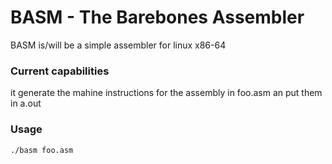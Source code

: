 # BASM - The Barebones Assembler

BASM is/will be a simple assembler for linux x86-64

### Current capabilities
it generate the mahine instructions for the assembly in foo.asm an
put them in a.out

### Usage
```bash
./basm foo.asm
```
